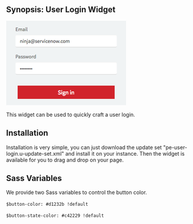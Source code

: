 ## Synopsis: User Login Widget

![](../images/pe-user-login-1.png)

This widget can be used to quickly craft a user login.

## Installation

Installation is very simple, you can just download the update set "pe-user-login.u-update-set.xml" and install it on your instance. Then the widget is available for you to drag and drop on your page.

## Sass Variables

We provide two Sass variables to control the button color.

`$button-color: #d1232b !default`

`$button-state-color: #c42229 !default`